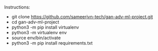 Instructions:

- git clone https://github.com/sameerjvn-tech/gan-adv-ml-project.git
- cd gan-adv-ml-project
- python3 -m pip install virtualenv
- python3 -m virtualenv env
- source env/bin/activate
- python3 -m pip install requirements.txt